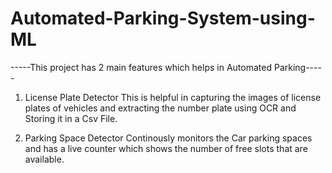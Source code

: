 # Automated-Parking-System-using-ML

-----This project has 2 main features which helps in Automated Parking-----
1. License Plate Detector
   This is helpful in capturing the images of license plates of vehicles and extracting the number plate using OCR and Storing it in a Csv File.
   
2. Parking Space Detector
   Continously monitors the Car parking spaces and has a live counter which shows the number of free slots that are available.
